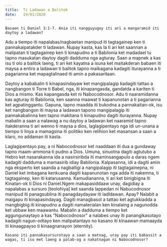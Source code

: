 ```yaml
---
title:  Ti Ladawan a Balitok
date:   19/01/2020
---
```


`Basaen ti Daniel 3:1-7. Ania iti nangguyugoy iti ari a mangaramid iti daytoy a ladawan?`

Adu a tiempo iti napalabas/nagbaetan manipud iti tagtagainep ken ti pannakaipatakder ti ladawan. Nupay kasta, kas la ti ari ket saannan a malipatan ti tagtagainep ken ti kinapudno a ti Babilonia ket madadael tu tapno masukatan daytoy dagiti dadduma nga agturay. Saan a mapnek a kas isu ti olo a balitok laeng, ti ari ket kayatna a isuna ket maitakderan babaen iti maysa a entiro a ladawan ti balitok tapno maibagana kadagiti iturayanna a ti pagarianna ket mapagtalinaed iti amin a pakasaritaan.

Daytoy a kababalin ti kinapasindayaw ket mangipalagip kadagiti tattao a nangbangon ti Torre ti Babel, nga, iti kinapangasda, gandatda a kariten ti Dios a mismo. Kas kapangasda ket ni Nabocodnosor. Adu ti naaramidanna kas agturay iti Babilonia, ken saanna maawat ti kapanunotan a ti pagarianna ket agpatinggantu. Gapuna, tapno maadda iti bukodna a pannakaitan-ok, isu ket nangbangon iti maysa a ladawan tapono mangipalagip iti pannakabalinna ken tapno makitana ti kinapudno dagiti iturayanna. Nupay mabalin a saan a nalawag a nu daytoy a ladawan ket naaramid tapno itakderanna ti ari wenno ti maysa a dios, laglagipentayo nga idi un-unana a tiempo ti linya a mamagsina iti politiko ken relihion ket masansan a saan a klaro, no addaman iti kasta.

Laglagipentayo pay, a ni Nabocodnosor ket naaddaan iti dua a gundaway tapno maam-ammona ti pudno a Dios. Umuna, sinuotna dagiti agtutubo a Hebro ket nasarakanna ida a nasirsiribda iti maminsangapulo a daras ngem kadagiti dadduma a mamasirib idiay Babilonia. Kalpasanna, idi a dagiti amin nga eksperto ket saanda a nagballigi a nangipalagip iti tagtagainepna, ni Daniel ket imbagana kenkuana dagiti kapanunotan nga adda iti nakemna, ti tagtagainep, ken iti katarusanna. Kamudiananna, ti ari ket binigbigna iti Kinatan-ok ti Dios ni Daniel.Ngem makapasiddaaw unay, dagidiay a napalabas a sursuro [teolohiya] ket saanda lappedan ni Nabucodnosor manipud iti panagsublina iti panagdaydayaw iti ladldawan. Apay? Nalabit a maigapu iti kinapasindayag. Dagiti managbasol a tattao ket agtukkiadda a mangbigbig iti kinapudno a dagiti namaterialan ken kinalaing a nagunodda ket ubbaw ken maawantu. Mabalin a dadduma a tiempo ket aggungunaytayo a kas "Nabocodnosor" a nalabes unay iti panangikasotayo kadagiti nagun-odtayo ken malipatantayo no kasano iti kinaawan mamaayda iti kinaagpayso ti kinaagnanayon (eternity).

`Kasano iti pannakasursurotayo a saan a matnag, uray pay iti babassit a wagas, ti isu met laeng a palab-og a nakatnagan ni Nabocodnosor?`